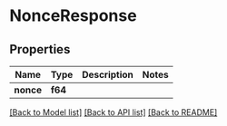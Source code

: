 # NonceResponse

## Properties

Name | Type | Description | Notes
------------ | ------------- | ------------- | -------------
**nonce** | **f64** |  | 

[[Back to Model list]](../README.md#documentation-for-models) [[Back to API list]](../README.md#documentation-for-api-endpoints) [[Back to README]](../README.md)


